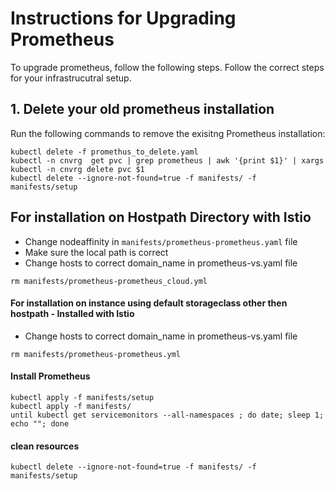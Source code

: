 # Instructions for Upgrading Prometheus

To upgrade prometheus, follow the following steps. Follow the correct steps for your infrastrucutral setup.

## 1. **Delete your  old prometheus installation**

Run the following commands to remove the exisitng Prometheus installation:
```
kubectl delete -f promethus_to_delete.yaml
kubectl -n cnvrg  get pvc | grep prometheus | awk '{print $1}' | xargs kubectl -n cnvrg delete pvc $1
kubectl delete --ignore-not-found=true -f manifests/ -f manifests/setup
```
## **For installation on Hostpath Directory with Istio**
- Change nodeaffinity in `manifests/prometheus-prometheus.yaml` file
- Make sure the local path is correct 
- Change hosts to correct domain_name in prometheus-vs.yaml file
```
rm manifests/prometheus-prometheus_cloud.yml
```
#### **For installation on instance using default storageclass other then hostpath - Installed with Istio**
- Change hosts to correct domain_name in prometheus-vs.yaml file
```
rm manifests/prometheus-prometheus.yml
```

#### **Install Prometheus**
```
kubectl apply -f manifests/setup
kubectl apply -f manifests/
until kubectl get servicemonitors --all-namespaces ; do date; sleep 1; echo ""; done
```


#### clean resources
```
kubectl delete --ignore-not-found=true -f manifests/ -f manifests/setup
```
